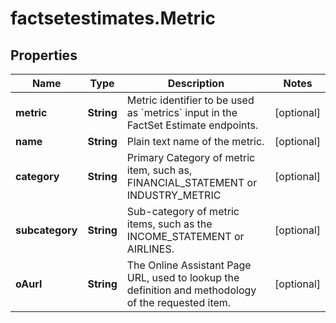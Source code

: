 # factsetestimates.Metric

## Properties

Name | Type | Description | Notes
------------ | ------------- | ------------- | -------------
**metric** | **String** | Metric identifier to be used as &#x60;metrics&#x60; input in the FactSet Estimate endpoints. | [optional] 
**name** | **String** | Plain text name of the metric. | [optional] 
**category** | **String** | Primary Category of metric item, such as, FINANCIAL_STATEMENT or INDUSTRY_METRIC | [optional] 
**subcategory** | **String** | Sub-category of metric items, such as the INCOME_STATEMENT or AIRLINES. | [optional] 
**oAurl** | **String** | The Online Assistant Page URL, used to lookup the definition and methodology of the requested item. | [optional] 


